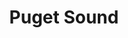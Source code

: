 ---
title: "Puget Sound"
hashtag: "puget-sound"
borders:
  - Everett
  - Olympia
  - Seattle
  - Tacoma
  - Washington
tags:
  - Pacific Ocean
---